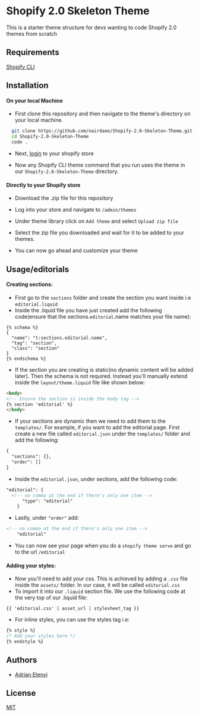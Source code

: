 
# Shopify 2.0 Skeleton Theme

This is a starter theme structure for devs wanting to code Shopify 2.0 themes from scratch



## Requirements

[Shopify CLI](https://shopify.dev/themes/tools/cli/getting-started#install-shopify-cli)

## Installation

#### On your local Machine
* First clone this repository and then navigate to the theme's directory on your local machine.

```bash
  git clone https://github.com/nairdaee/Shopify-2.0-Skeleton-Theme.git
  cd Shopify-2.0-Skeleton-Theme
  code .
```
* Next, [login](https://shopify.dev/themes/tools/cli/getting-started#authenticate) to your shopify store

* Now any Shopify CLI theme command that you run uses the theme in our `Shopify-2.0-Skeleton-Theme` directory.


#### Directly to your Shopify store
* Download the .zip file for this repository

* Log into your store and navigate to `/admin/themes`

* Under theme library click on `Add theme` and select `Upload zip file`
* Select the zip file you downloaded and wait for it to be added to your themes.
* You can now go ahead and customize your theme

## Usage/editorials

####  Creating sections:
* First go to the `sections` folder and create the section you want inside i.e `editorial.liquid`
* Inside the .liquid file you have just created add the following code(ensure that the sections.`editorial`.name matches your file name):
```liquid
{% schema %}
{
  "name": "t:sections.editorial.name",
  "tag": "section",
  "class": "section"
}
{% endschema %}
```
* If the section you are creating is static(no dynamic content will be added later). Then the schema is not required. Instead you'll manually extend inside the `layout/theme.liquid` file like shown below:

```html
<body>
<!-- Ensure the section is inside the body tag -->
{% section 'editorial' %}
</body>
```
* If your sections are dynamic then we need to add them to the `templates/`. For example, if you want to add the editorial page. First create a new file called `editorial.json` under the `templates/` folder and add the following:
```html
{
  "sections": {},
  "order": []
}

```

* Inside the `editorial.json`, under sections, add the following code:
```html
"editorial": {
  <!-- no comma at the end if there's only one item -->
      "type": "editorial"
    }
```

* Lastly, under `"order"` add:
```html
<!-- no comma at the end if there's only one item -->
    "editorial"
```
* You can now see your page when you do a `shopify theme serve` and go to the url `/editorial`

####  Adding your styles:
* Now you'll need to add your css. This is achieved by adding a `.css` file inside the `assets/` folder. In our case, it will be called `editorial.css`
* To import it into our `.liquid` section file. We use the following code at the very top of our .liquid file:
```
{{ 'editorial.css' | asset_url | stylesheet_tag }}
```
* For inline styles, you can use the styles tag i.e:
```css
{% style %}
/* Add your styles here */
{% endstyle %}
```

## Authors

- [Adrian Etenyi](https://www.github.com/nairdaee)


## License

[MIT](https://github.com/nairdaee/Shopify-2.0-Skeleton-Theme/blob/main/LICENSE)

